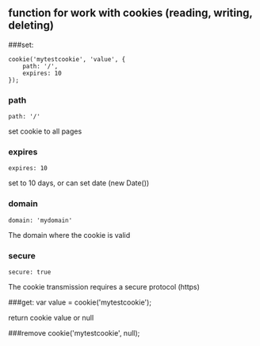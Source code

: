 ## function for work with cookies (reading, writing, deleting)

###set:

    cookie('mytestcookie', 'value', {
        path: '/',
        expires: 10
    });

### path

    path: '/'

set cookie to all pages

### expires

    expires: 10

set to 10 days, or can set date (new Date())

### domain
    domain: 'mydomain'

The domain where the cookie is valid

### secure

    secure: true

The cookie transmission requires a secure protocol (https)

###get:
    var value = cookie('mytestcookie');

return cookie value or null

###remove
    cookie('mytestcookie', null);
